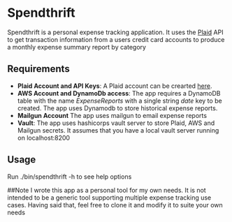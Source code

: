 # Spendthrift

Spendthrift is a personal expense tracking application. It uses the [Plaid](https://plaid.com) API to get transaction information from a users credit card accounts to produce a monthly expense summary report by category

## Requirements
- **Plaid Account and API Keys**: A Plaid account can be crearted [here](https://plaid.com/pricing/).
- **AWS Account and DynamoDb access**: The app requires a DynamoDB table with the name *ExpenseReports* with a single  string *date* key to be created. The app uses Dynamodb to store historical expense reports.
- **Mailgun Account** The app uses mailgun to email expense reports
- **Vault**:  The app uses  hashicorps vault server to store Plaid, AWS and Mailgun secrets. It assumes that you have a local vault server running on localhost:8200 

## Usage
Run ./bin/spendthrift -h to see help options

##Note
I wrote this app as a personal tool for my own needs. It is not intended to be a generic tool supporting multiple expense tracking use cases. Having said that, feel free to clone it and modify it to suite your own needs



